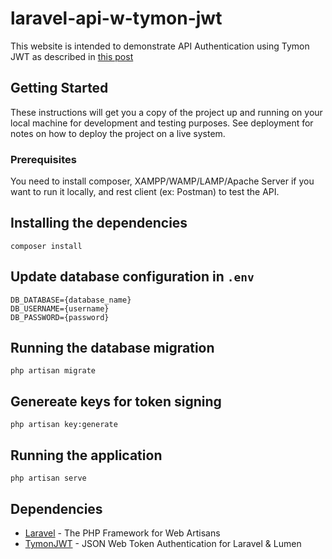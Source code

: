 # laravel-api-w-tymon-jwt
This website is intended to demonstrate API Authentication using Tymon JWT as described in [this post](#)

## Getting Started
These instructions will get you a copy of the project up and running on your local machine for development and testing purposes. See deployment for notes on how to deploy the project on a live system.

### Prerequisites
You need to install composer, XAMPP/WAMP/LAMP/Apache Server if you want to run it locally, and rest client (ex: Postman) to test the API.

## Installing the dependencies
```
composer install
```

## Update database configuration in `.env`
```
DB_DATABASE={database_name}
DB_USERNAME={username}
DB_PASSWORD={password}
```

## Running the database migration
```
php artisan migrate
```

## Genereate keys for token signing
```
php artisan key:generate
```

## Running the application
```
php artisan serve
```

## Dependencies
* [Laravel](https://laravel.com) - The PHP Framework for Web Artisans
* [TymonJWT](https://github.com/tymondesigns/jwt-auth) - JSON Web Token Authentication for Laravel & Lumen